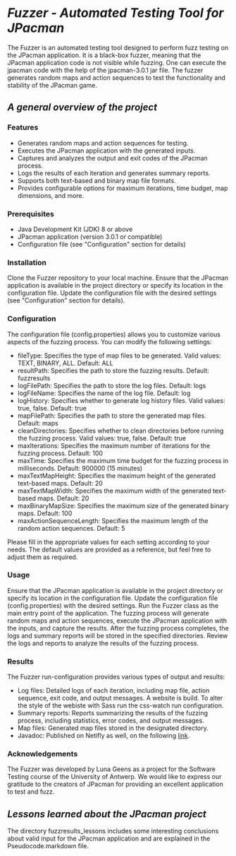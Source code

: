# *Fuzzer - Automated Testing Tool for JPacman*
The Fuzzer is an automated testing tool designed to perform fuzz testing on the JPacman application. 
It is a black-box fuzzer, meaning that the JPacman application code is not visible while fuzzing.
One can execute the jpacman code with the help of the jpacman-3.0.1 jar file. 
The fuzzer generates random maps and action sequences to test the functionality and stability of the JPacman game.

## *A general overview of the project*
### Features
- Generates random maps and action sequences for testing. 
- Executes the JPacman application with the generated inputs. 
- Captures and analyzes the output and exit codes of the JPacman process. 
- Logs the results of each iteration and generates summary reports. 
- Supports both text-based and binary map file formats. 
- Provides configurable options for maximum iterations, time budget, map dimensions, and more.

### Prerequisites
- Java Development Kit (JDK) 8 or above 
- JPacman application (version 3.0.1 or compatible) 
- Configuration file (see "Configuration" section for details)

### Installation
Clone the Fuzzer repository to your local machine.
Ensure that the JPacman application is available in the project directory or specify its location in the configuration file.
Update the configuration file with the desired settings (see "Configuration" section for details).

### Configuration
The configuration file (config.properties) allows you to customize various aspects of the fuzzing process. You can modify the following settings:

- fileType: Specifies the type of map files to be generated. Valid values: TEXT, BINARY, ALL. Default: ALL
- resultPath: Specifies the path to store the fuzzing results. Default: fuzzresults
- logFilePath: Specifies the path to store the log files. Default: logs
- logFileName: Specifies the name of the log file. Default: log
- logHistory: Specifies whether to generate log history files. Valid values: true, false. Default: true
- mapFilePath: Specifies the path to store the generated map files. Default: maps
- cleanDirectories: Specifies whether to clean directories before running the fuzzing process. Valid values: true, false. Default: true
- maxIterations: Specifies the maximum number of iterations for the fuzzing process. Default: 100
- maxTime: Specifies the maximum time budget for the fuzzing process in milliseconds. Default: 900000 (15 minutes)
- maxTextMapHeight: Specifies the maximum height of the generated text-based maps. Default: 20
- maxTextMapWidth: Specifies the maximum width of the generated text-based maps. Default: 20
- maxBinaryMapSize: Specifies the maximum size of the generated binary maps. Default: 100
- maxActionSequenceLength: Specifies the maximum length of the random action sequences. Default: 5

Please fill in the appropriate values for each setting according to your needs. The default values are provided as a reference, 
but feel free to adjust them as required.

### Usage
Ensure that the JPacman application is available in the project directory or specify its location in the configuration file.
Update the configuration file (config.properties) with the desired settings.
Run the Fuzzer class as the main entry point of the application.
The fuzzing process will generate random maps and action sequences, execute the JPacman application with the inputs, 
and capture the results.
After the fuzzing process completes, the logs and summary reports will be stored in the specified directories.
Review the logs and reports to analyze the results of the fuzzing process.

### Results
The Fuzzer run-configuration provides various types of output and results:

- Log files: Detailed logs of each iteration, including map file, action sequence, exit code, and output messages. A website is build. To alter the style of the webiste with Sass run the css-watch run configuration.
- Summary reports: Reports summarizing the results of the fuzzing process, including statistics, error codes, and output messages.
- Map files: Generated map files stored in the designated directory.
- Javadoc: Published on Netifly as well, on the following [link](https://jpacmanfuzzsite.netlify.app/). 

### Acknowledgements
The Fuzzer was developed by Luna Geens as a project for the Software Testing course of the University of Antwerp.
We would like to express our gratitude to the creators of JPacman for providing an excellent application to test and fuzz.

## *Lessons learned about the JPacman project*
The directory fuzzresults_lessons includes some interesting conclusions about valid input for the JPacman application and are explained in the Pseudocode.markdown file.




